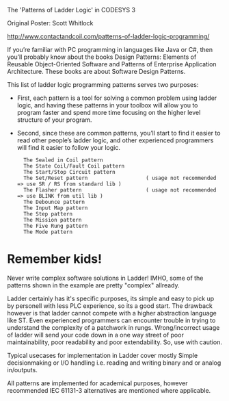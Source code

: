 The 'Patterns of Ladder Logic' in CODESYS 3

Original Poster: Scott Whitlock

http://www.contactandcoil.com/patterns-of-ladder-logic-programming/

If you’re familiar with PC programming in languages like Java or C#, then you’ll probably know about the books Design Patterns: Elements of Reusable Object-Oriented Software and Patterns of Enterprise Application Architecture. These books are about Software Design Patterns.

This list of ladder logic programming patterns serves two purposes: 

* First, each pattern is a tool for solving a common problem using ladder logic, and having these patterns in your toolbox will allow you to program faster and spend more time focusing on the higher level structure of your program. 

* Second, since these are common patterns, you’ll start to find it easier to read other people’s ladder logic, and other experienced programmers will find it easier to follow your logic.

        The Sealed in Coil pattern              
        The State Coil/Fault Coil pattern               
        The Start/Stop Circuit pattern                          
        The Set/Reset pattern                   ( usage not recommended => use SR / RS from standard lib )
        The Flasher pattern                     ( usage not recommended => use BLINK from util lib )
        The Debounce pattern
        The Input Map pattern
        The Step pattern
        The Mission pattern
        The Five Rung pattern
        The Mode pattern
     

# Remember kids!
Never write complex software solutions in Ladder! 
IMHO, some of the patterns shown in the example are pretty "complex" allready.

Ladder certainly has it's specific purposes, its simple and easy to pick up by personell with less PLC experience, so its a good start.
The drawback however is that ladder cannot compete with a higher abstraction language like ST. Even experienced programmers can encounter trouble in trying to understand the complexity of a patchwork in rungs. Wrong/incorrect usage of ladder will send your code down in a one way street of poor maintainability, poor readability and poor extendability. So, use with caution.

Typical usecases for implementation in Ladder cover mostly Simple decisionmaking or I/O handling i.e. reading and writing binary and or analog in/outputs. 

All patterns are implemented for academical purposes, however recommended IEC 61131-3 alternatives are mentioned where applicable.

